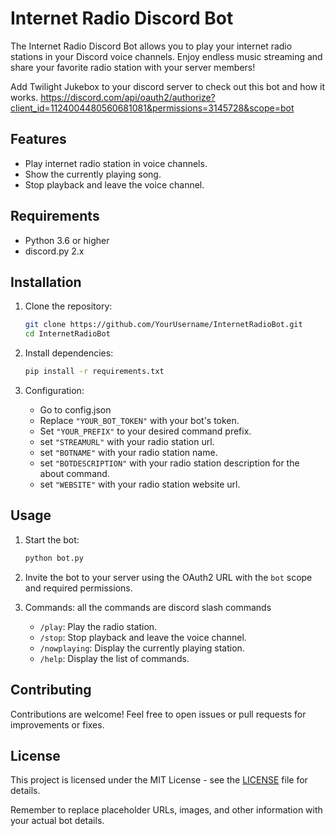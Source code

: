 # Internet Radio Discord Bot

The Internet Radio Discord Bot allows you to play your internet radio stations in your Discord voice channels. Enjoy endless music streaming and share your favorite radio station with your server members!

Add Twilight Jukebox to your discord server to check out this bot and how it works.
https://discord.com/api/oauth2/authorize?client_id=1124004480560681081&permissions=3145728&scope=bot

## Features

- Play internet radio station in voice channels.
- Show the currently playing song.
- Stop playback and leave the voice channel.

## Requirements

- Python 3.6 or higher
- discord.py 2.x

## Installation

1. Clone the repository:

   ```sh
   git clone https://github.com/YourUsername/InternetRadioBot.git
   cd InternetRadioBot
   ```

2. Install dependencies:

   ```sh
   pip install -r requirements.txt
   ```

3. Configuration:
   - Go to config.json
   - Replace `"YOUR_BOT_TOKEN"` with your bot's token.
   - Set `"YOUR_PREFIX"` to your desired command prefix.
   - set `"STREAMURL"` with your radio station url.
   - set `"BOTNAME"` with your radio station name.
   - set `"BOTDESCRIPTION"` with your radio station description for the about command.
   - set `"WEBSITE"` with your radio station website url.

## Usage

1. Start the bot:
   ```sh
   python bot.py
   ```
2. Invite the bot to your server using the OAuth2 URL with the `bot` scope and required permissions.

3. Commands:
all the commands are discord slash commands
   - `/play`: Play the radio station.
   - `/stop`: Stop playback and leave the voice channel.
   - `/nowplaying`: Display the currently playing station.
   - `/help`: Display the list of commands.


## Contributing

Contributions are welcome! Feel free to open issues or pull requests for improvements or fixes.

## License

This project is licensed under the MIT License - see the [LICENSE](LICENSE) file for details.

Remember to replace placeholder URLs, images, and other information with your actual bot details.